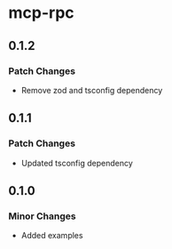 # mcp-rpc

## 0.1.2

### Patch Changes

- Remove zod and tsconfig dependency

## 0.1.1

### Patch Changes

- Updated tsconfig dependency

## 0.1.0

### Minor Changes

- Added examples
